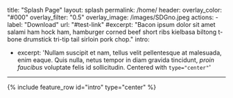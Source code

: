 title: "Splash Page"
layout: splash
permalink: /home/
header:
  overlay_color: "#000"
  overlay_filter: "0.5"
  overlay_image: /images/SDGno.jpeg
  actions:
    - label: "Download"
      url: "#test-link"
#excerpt: "Bacon ipsum dolor sit amet salami ham hock ham, hamburger corned beef short ribs kielbasa biltong t-bone drumstick tri-tip tail sirloin pork chop."
intro: 
  - excerpt: 'Nullam suscipit et nam, tellus velit pellentesque at malesuada, enim eaque. Quis nulla, netus tempor in diam gravida tincidunt, *proin faucibus* voluptate felis id sollicitudin. Centered with `type="center"`'
---
{% include feature_row id="intro" type="center" %}
